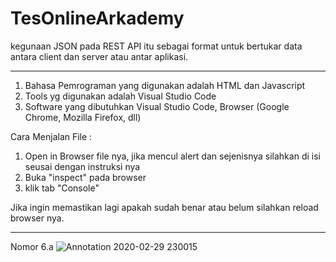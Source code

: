 # TesOnlineArkademy
kegunaan JSON pada REST API itu sebagai format untuk bertukar data antara client dan server atau antar aplikasi.

--------------------------------------------------------------------------------------------------------------
1. Bahasa Pemrograman yang digunakan adalah HTML dan Javascript
2. Tools yg digunakan adalah Visual Studio Code
3. Software yang dibutuhkan Visual Studio Code, Browser (Google Chrome, Mozilla Firefox, dll)

Cara Menjalan File :
1. Open in Browser file nya, jika mencul alert dan sejenisnya silahkan di isi seusai dengan instruksi nya
2. Buka "inspect" pada browser
3. klik tab "Console"


Jika ingin memastikan lagi apakah sudah benar atau belum silahkan reload browser nya.

--------------------------------------------------------------------------------------------------------------
Nomor 6.a
![Annotation 2020-02-29 230015](https://user-images.githubusercontent.com/40693134/75609881-482dfb00-5b47-11ea-9b60-0f93e70ddbc4.jpg)
